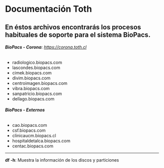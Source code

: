 # Documentación Toth
## En éstos archivos encontrarás los procesos habituales de soporte para el sistema BioPacs.

###### **BioPacs - Corona**: https://corona.toth.cl 
* radiologico.biopacs.com
* lascondes.biopacs.com
* cimek.biopacs.com
* divim.biopacs.com
* centroimagen.biopacs.com
* vibra.biopacs.com
* sanpatricio.biopacs.com
* dellago.biopacs.com

###### **BioPacs - Externos**
* cao.biopacs.com
* csf.biopacs.com
* clinicaucm.biopacs.cl
* hospitaldetalca.biopacs.com
* centac.biopacs.com
___________________________________________________________
**df -h**:
Muestra la información de los discos y particiones
